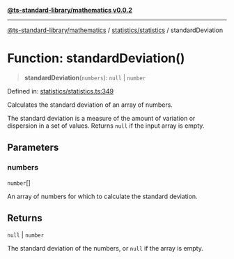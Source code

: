[**@ts-standard-library/mathematics v0.0.2**](../../../README.md)

***

[@ts-standard-library/mathematics](../../../README.md) / [statistics/statistics](../README.md) / standardDeviation

# Function: standardDeviation()

> **standardDeviation**(`numbers`): `null` \| `number`

Defined in: [statistics/statistics.ts:349](https://github.com/gabaudette/ts-stdlib/blob/725aff52e6f28b9942b278b955914b3ace9f325c/packages/mathematics/src/statistics/statistics.ts#L349)

Calculates the standard deviation of an array of numbers.

The standard deviation is a measure of the amount of variation or dispersion in a set of values.
Returns `null` if the input array is empty.

## Parameters

### numbers

`number`[]

An array of numbers for which to calculate the standard deviation.

## Returns

`null` \| `number`

The standard deviation of the numbers, or `null` if the array is empty.
